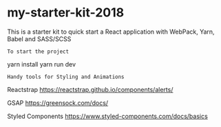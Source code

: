 # my-starter-kit-2018
This is a starter kit to quick start a React application with WebPack, Yarn, Babel and SASS/SCSS

    To start the project

yarn install
yarn run dev

    Handy tools for Styling and Animations

Reactstrap 
https://reactstrap.github.io/components/alerts/

GSAP 
https://greensock.com/docs/

Styled Components 
https://www.styled-components.com/docs/basics
